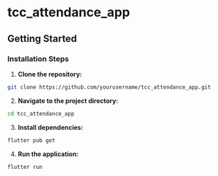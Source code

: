 # tcc_attendance_app

## Getting Started

### Installation Steps

1. **Clone the repository:**

```bash
git clone https://github.com/yourusername/tcc_attendance_app.git
```

2. **Navigate to the project directory:**

```bash
cd tcc_attendance_app
```

3. **Install dependencies:**

```bash
flutter pub get
```

4. **Run the application:**

```bash
flutter run
```
